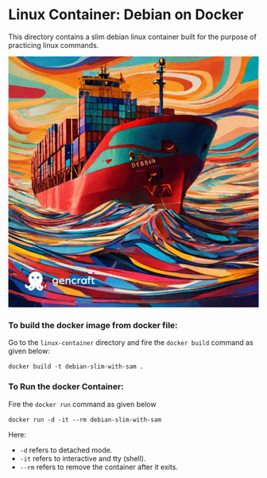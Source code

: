 # Linux Container: Debian on Docker
This directory contains a slim debian linux container built for the purpose of practicing linux commands.


![Painting_ debian.png](..%2Fresources%2FPainting_%20debian.png)


### To build the docker image from docker file:
Go to the `linux-container` directory and fire the `docker build` command as given below:
```
docker build -t debian-slim-with-sam .
```
### To Run the docker Container:
Fire the `docker run` command as given below
```
docker run -d -it --rm debian-slim-with-sam
```
Here:
- `-d` refers to detached mode.
- `-it` refers to interactive and tty (shell).
- `--rm` refers to remove the container after it exits. 

